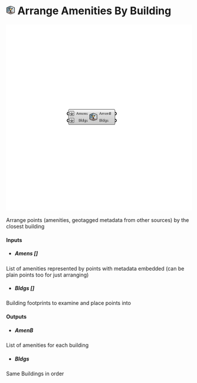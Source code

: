 # ![](../../images/icons/Arrange_Amenities_By_Building.png) Arrange Amenities By Building

![](../../images/components/Arrange_Amenities_By_Building.png)

Arrange points (amenities, geotagged metadata from other sources) by the closest building

#### Inputs
* ##### Amens []
List of amenities represented by points with metadata embedded (can be plain points too for just arranging)
* ##### Bldgs []
Building footprints to examine and place points into

#### Outputs
* ##### AmenB
List of amenities for each building
* ##### Bldgs
Same Buildings in order